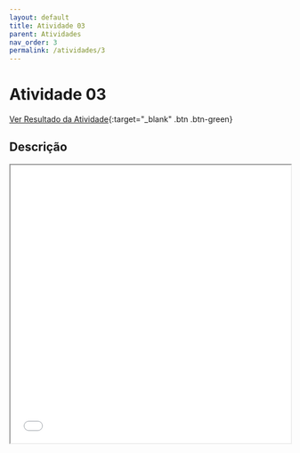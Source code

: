 ```yaml
---
layout: default
title: Atividade 03
parent: Atividades
nav_order: 3
permalink: /atividades/3
---
```


# Atividade 03

[Ver Resultado da Atividade](https://ronierlima.github.io/LMS-2020.1/Atividade-03/){:target="_blank" .btn .btn-green}

## Descrição
<iframe src="{{ '/assets/pdf/lms-atv_02.pdf' | absolute_url }}" width="100%" height="500px">

